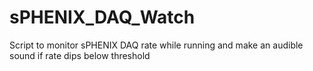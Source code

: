 # sPHENIX_DAQ_Watch
Script to monitor sPHENIX DAQ rate while running and make an audible sound if rate dips below threshold
